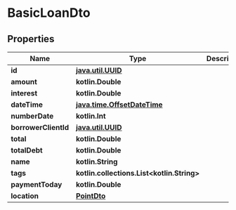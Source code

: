 
# BasicLoanDto

## Properties
| Name | Type | Description | Notes |
| ------------ | ------------- | ------------- | ------------- |
| **id** | [**java.util.UUID**](java.util.UUID.md) |  |  [optional] |
| **amount** | **kotlin.Double** |  |  [optional] |
| **interest** | **kotlin.Double** |  |  [optional] |
| **dateTime** | [**java.time.OffsetDateTime**](java.time.OffsetDateTime.md) |  |  [optional] |
| **numberDate** | **kotlin.Int** |  |  [optional] |
| **borrowerClientId** | [**java.util.UUID**](java.util.UUID.md) |  |  [optional] |
| **total** | **kotlin.Double** |  |  [optional] |
| **totalDebt** | **kotlin.Double** |  |  [optional] |
| **name** | **kotlin.String** |  |  [optional] |
| **tags** | **kotlin.collections.List&lt;kotlin.String&gt;** |  |  [optional] |
| **paymentToday** | **kotlin.Double** |  |  [optional] |
| **location** | [**PointDto**](PointDto.md) |  |  [optional] |



